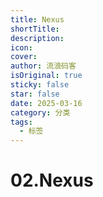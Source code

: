 ```yaml
---
title: Nexus
shortTitle: 
description: 
icon: 
cover: 
author: 流浪码客
isOriginal: true
sticky: false
star: false
date: 2025-03-16
category: 分类
tags:
  - 标签
---
```


# 02.Nexus





